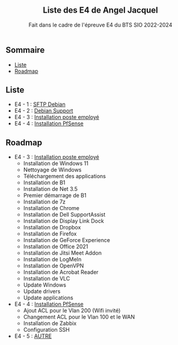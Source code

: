 <br/>
<p align="center">
  <h2 align="center">Liste des E4 de Angel Jacquel</h2>

  <p align="center">
    Fait dans le cadre de l'épreuve E4 du BTS SIO 2022-2024
    <br/>
    <br/>
  </p>
</p>



## Sommaire

* [Liste](#Liste)
* [Roadmap](#Roadmap)

## Liste

* E4 - 1 : [SFTP Debian](https://8e-couche.xyz/Portfolio/DebSFTP/README.md)
* E4 - 2 : [Debian Support](https://8e-couche.xyz/Portfolio/DebSupport/README.md)
* E4 - 3 : [Installation poste employé](https://8e-couche.xyz/Portfolio/Poste/README.md)
* E4 - 4 : [Installation PfSense](https://8e-couche.xyz/Portfolio/PfSense/README.md)

## Roadmap

* E4 - 3 : [Installation poste employé](https://8e-couche.xyz/Portfolio/Poste/README.md)
  * Installation de Windows 11
  * Nettoyage de Windows
  * Téléchargement des applications
  * Installation de B1
  * Installation de Net 3.5
  * Premier démarrage de B1
  * Installation de 7z
  * Installation de Chrome
  * Installation de Dell SupportAssist
  * Installation de Display Link Dock
  * Installation de Dropbox
  * Installation de Firefox
  * Installation de GeForce Experience
  * Installation de Office 2021
  * Installation de Jitsi Meet Addon
  * Installation de LogMeIn
  * Installation de OpenVPN
  * Installation de Acrobat Reader
  * Installation de VLC
  * Update Windows
  * Update drivers
  * Update applications
* E4 - 4 : [Installation PfSense](https://8e-couche.xyz/Portfolio/PfSense/README.md)
  * Ajout ACL pour le Vlan 200 (Wifi invité)
  * Changement ACL pour le Vlan 100 et le WAN
  * Installation de Zabbix
  * Configuration SSH
* E4 - 5 : [AUTRE]()
